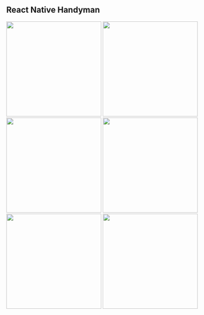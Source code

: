 ## React Native Handyman

<img src="https://github.com/user-attachments/assets/cc488666-7879-415d-a089-67d549336c19" width="250" />
<img src="https://github.com/user-attachments/assets/1a7344f5-41e3-4b0d-99c7-1dde2587ced3" width="250" />
<img src="https://github.com/user-attachments/assets/a0fca4f3-8f77-487c-8f5a-164b6e373402" width="250" />
<img src="https://github.com/user-attachments/assets/3933d40f-2248-4794-af70-f8662b860f1e" width="250" />
<img src="https://github.com/user-attachments/assets/1c943265-a1e4-433e-bb29-59ce801d114e" width="250" />
<img src="https://github.com/user-attachments/assets/01023038-4d47-4c06-913d-e6e57423c6c3" width="250" />

